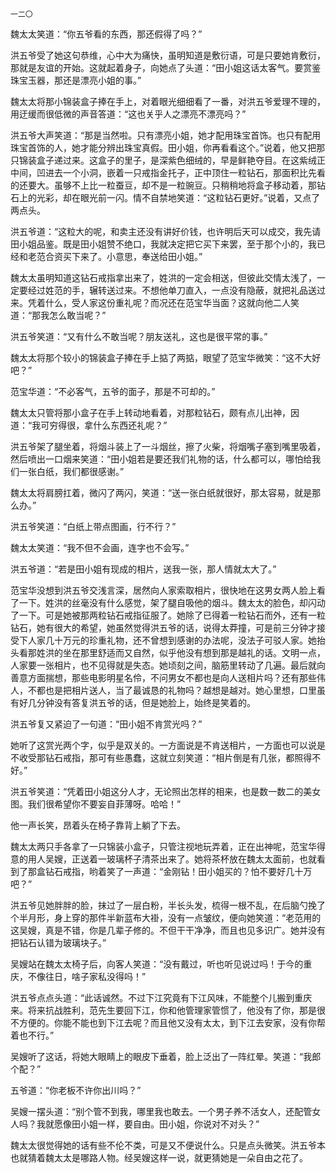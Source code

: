     一二〇 

   魏太太笑道：“你五爷看的东西，那还假得了吗？”

   洪五爷受了她这句恭维，心中大为痛快，虽明知道是敷衍语，可是只要她肯敷衍，那就是友谊的开始。这就起着身子，向她点了头道：“田小姐这话太客气。要赏鉴珠宝玉器，那还是漂亮小姐的事。”

   魏太太将那小锦装盒子捧在手上，对着眼光细细看了一番，对洪五爷爱理不理的，用迂缓而很低微的声音答道：“这也关乎人之漂亮不漂亮吗？”

   洪五爷大声笑道：“那是当然啦。只有漂亮小姐，她才配用珠宝首饰。也只有配用珠宝首饰的人，她才能分辨出珠宝真假。田小姐，你再看看这个。”说着，他又把那只锦装盒子递过来。这盒子的里子，是深紫色细绒的，早是鲜艳夺目。在这紫绒正中间，凹进去一个小洞，嵌着一只戒指金托子，正中顶住一粒钻石，那面积比先看的还要大。虽够不上比一粒蚕豆，却不是一粒豌豆。只稍稍地将盒子移动着，那钻石上的光彩，却在眼光前一闪。情不自禁地笑道：“这粒钻石更好。”说着，又点了两点头。

   洪五爷道：“这粒大的呢，和卖主还没有讲好价钱，也许明后天可以成交，我先请田小姐品鉴。既是田小姐赞不绝口，我就决定把它买下来罢，至于那个小的，我已经和老范合资买下来了。小意思，奉送给田小姐。”

   魏太太虽明知道这钻石戒指拿出来了，姓洪的一定会相送，但彼此交情太浅了，一定要经过姓范的手，辗转送过来。不想他单刀直入，一点没有隐蔽，就把礼品送过来。凭着什么，受人家这份重礼呢？而况还在范宝华当面？这就向他二人笑道：“那我怎么敢当呢？”

   洪五爷笑道：“又有什么不敢当呢？朋友送礼，这也是很平常的事。”

   魏太太将那个较小的锦装盒子捧在手上掂了两掂，眼望了范宝华微笑：“这不大好吧？”

   范宝华道：“不必客气，五爷的面子，那是不可却的。”

   魏太太只管将那小盒子在手上转动地看着，对那粒钻石，颇有点儿出神，因道：“我可穷得很，拿什么东西还礼呢？”

   洪五爷架了腿坐着，将烟斗装上了一斗烟丝，擦了火柴，将烟嘴子塞到嘴里吸着，然后喷出一口烟来笑道：“田小姐若是要还我们礼物的话，什么都可以，哪怕给我们一张白纸，我们都很感谢。”

   魏太太将肩膀扛着，微闪了两闪，笑道：“送一张白纸就很好，那太容易，就是那么办。”

   洪五爷笑道：“白纸上带点图画，行不行？”

   魏太太笑道：“我不但不会画，连字也不会写。”

   洪五爷道：“若是田小姐有现成的相片，送我一张，那人情就太大了。”

   范宝华没想到洪五爷交浅言深，居然向人家索取相片，很快地在这男女两人脸上看了一下。姓洪的丝毫没有什么感觉，架了腿自吸他的烟斗。魏太太的脸色，却闪动了一下。可是她被那两粒钻石戒指征服了。她除了已得着一粒钻石而外，还有一粒钻石，她有很大的希望，她虽然觉得洪五爷的话，说得太莽撞，可是前三分钟才接受下人家几十万元的珍重礼物，还不曾想到感谢的办法呢，没法子可驳人家。她抬头看那姓洪的坐在那里舒适而又自然，似乎他没有想到那是越礼的话。文明一点，人家要一张相片，也不见得就是失态。她顷刻之间，脑筋里转动了几遍。最后就向善意方面揣想，那些电影明星名伶，不问男女不都也是向人送相片吗？还有那些伟人，不都也是把相片送人，当了最诚恳的礼物吗？越想是越对。她心里想，口里虽有好几分钟没有答复洪五爷的话，但是她脸上，始终是笑着的。

   洪五爷复又紧迫了一句道：“田小姐不肯赏光吗？”

   她听了这赏光两个字，似乎是双关的。一方面说是不肯送相片，一方面也可以说是不收受那钻石戒指，那可有些愚蠢，这就立刻笑道：“相片倒是有几张，都照得不好。”

   洪五爷笑道：“凭着田小姐这分人才，无论照出怎样的相来，也是数一数二的美女图。我们很希望你不要妄自菲薄呀。哈哈！”

   他一声长笑，昂着头在椅子靠背上躺了下去。

   魏太太两只手各拿了一只锦装小盒子，只管注视地玩弄着，正在出神呢，范宝华得意的用人吴嫂，正送着一玻璃杯子清茶出来了。她将茶杯放在魏太太面前，也就看到了那盒钻石戒指，哟着笑了一声道：“金刚钻！田小姐买的？怕不要好几十万吧？”

   洪五爷见她胖胖的脸，抹过了一层白粉，半长头发，梳得一根不乱，在后脑勺挽了个半月形，身上穿的那件半新蓝布大褂，没有一点皱纹，便向她笑道：“老范用的这吴嫂，真是不错，你是几辈子修的。不但干干净净，而且也见多识广。她并没有把钻石认错为玻璃块子。”

   吴嫂站在魏太太椅子后，向客人笑道：“没有戴过，听也听见说过吗！于今的重庆，不像往日，啥子家私没得吗！”

   洪五爷点点头道：“此话诚然。不过下江究竟有下江风味，不能整个儿搬到重庆来。将来抗战胜利，范先生要回下江，你和他管理家管惯了，他没有了你，那是很不方便的。你能不能也到下江去呢？而且他又没有太太，到下江去安家，没有你帮着也不行。”

   吴嫂听了这话，将她大眼睛上的眼皮下垂着，脸上泛出了一阵红晕。笑道：“我郎个配？”

   五爷道：“你老板不许你出川吗？”

   吴嫂一摆头道：“别个管不到我，哪里我也敢去。一个男子养不活女人，还配管女人吗？我就愿像田小姐一样，要自由。田小姐，你说对不对头？”

   魏太太很觉得她的话有些不伦不类，可是又不便说什么。只是点头微笑。洪五爷本也就猜着魏太太是哪路人物。经吴嫂这样一说，就更猜她是一朵自由之花了。


